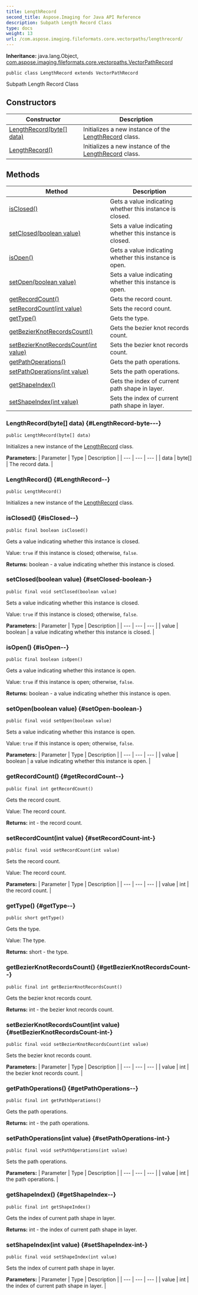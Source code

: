 ```yaml
---
title: LengthRecord
second_title: Aspose.Imaging for Java API Reference
description: Subpath Length Record Class
type: docs
weight: 13
url: /com.aspose.imaging.fileformats.core.vectorpaths/lengthrecord/
---
```

**Inheritance:**
java.lang.Object, [com.aspose.imaging.fileformats.core.vectorpaths.VectorPathRecord](../../com.aspose.imaging.fileformats.core.vectorpaths/vectorpathrecord)
```
public class LengthRecord extends VectorPathRecord
```

Subpath Length Record Class
## Constructors

| Constructor | Description |
| --- | --- |
| [LengthRecord(byte[] data)](#LengthRecord-byte---) | Initializes a new instance of the [LengthRecord](../../com.aspose.imaging.fileformats.core.vectorpaths/lengthrecord) class. |
| [LengthRecord()](#LengthRecord--) | Initializes a new instance of the [LengthRecord](../../com.aspose.imaging.fileformats.core.vectorpaths/lengthrecord) class. |
## Methods

| Method | Description |
| --- | --- |
| [isClosed()](#isClosed--) | Gets a value indicating whether this instance is closed. |
| [setClosed(boolean value)](#setClosed-boolean-) | Sets a value indicating whether this instance is closed. |
| [isOpen()](#isOpen--) | Gets a value indicating whether this instance is open. |
| [setOpen(boolean value)](#setOpen-boolean-) | Sets a value indicating whether this instance is open. |
| [getRecordCount()](#getRecordCount--) | Gets the record count. |
| [setRecordCount(int value)](#setRecordCount-int-) | Sets the record count. |
| [getType()](#getType--) | Gets the type. |
| [getBezierKnotRecordsCount()](#getBezierKnotRecordsCount--) | Gets the bezier knot records count. |
| [setBezierKnotRecordsCount(int value)](#setBezierKnotRecordsCount-int-) | Sets the bezier knot records count. |
| [getPathOperations()](#getPathOperations--) | Gets the path operations. |
| [setPathOperations(int value)](#setPathOperations-int-) | Sets the path operations. |
| [getShapeIndex()](#getShapeIndex--) | Gets the index of current path shape in layer. |
| [setShapeIndex(int value)](#setShapeIndex-int-) | Sets the index of current path shape in layer. |
### LengthRecord(byte[] data) {#LengthRecord-byte---}
```
public LengthRecord(byte[] data)
```


Initializes a new instance of the [LengthRecord](../../com.aspose.imaging.fileformats.core.vectorpaths/lengthrecord) class.

**Parameters:**
| Parameter | Type | Description |
| --- | --- | --- |
| data | byte[] | The record data. |

### LengthRecord() {#LengthRecord--}
```
public LengthRecord()
```


Initializes a new instance of the [LengthRecord](../../com.aspose.imaging.fileformats.core.vectorpaths/lengthrecord) class.

### isClosed() {#isClosed--}
```
public final boolean isClosed()
```


Gets a value indicating whether this instance is closed.

Value: `true` if this instance is closed; otherwise, `false`.

**Returns:**
boolean - a value indicating whether this instance is closed.
### setClosed(boolean value) {#setClosed-boolean-}
```
public final void setClosed(boolean value)
```


Sets a value indicating whether this instance is closed.

Value: `true` if this instance is closed; otherwise, `false`.

**Parameters:**
| Parameter | Type | Description |
| --- | --- | --- |
| value | boolean | a value indicating whether this instance is closed. |

### isOpen() {#isOpen--}
```
public final boolean isOpen()
```


Gets a value indicating whether this instance is open.

Value: `true` if this instance is open; otherwise, `false`.

**Returns:**
boolean - a value indicating whether this instance is open.
### setOpen(boolean value) {#setOpen-boolean-}
```
public final void setOpen(boolean value)
```


Sets a value indicating whether this instance is open.

Value: `true` if this instance is open; otherwise, `false`.

**Parameters:**
| Parameter | Type | Description |
| --- | --- | --- |
| value | boolean | a value indicating whether this instance is open. |

### getRecordCount() {#getRecordCount--}
```
public final int getRecordCount()
```


Gets the record count.

Value: The record count.

**Returns:**
int - the record count.
### setRecordCount(int value) {#setRecordCount-int-}
```
public final void setRecordCount(int value)
```


Sets the record count.

Value: The record count.

**Parameters:**
| Parameter | Type | Description |
| --- | --- | --- |
| value | int | the record count. |

### getType() {#getType--}
```
public short getType()
```


Gets the type.

Value: The type.

**Returns:**
short - the type.
### getBezierKnotRecordsCount() {#getBezierKnotRecordsCount--}
```
public final int getBezierKnotRecordsCount()
```


Gets the bezier knot records count.

**Returns:**
int - the bezier knot records count.
### setBezierKnotRecordsCount(int value) {#setBezierKnotRecordsCount-int-}
```
public final void setBezierKnotRecordsCount(int value)
```


Sets the bezier knot records count.

**Parameters:**
| Parameter | Type | Description |
| --- | --- | --- |
| value | int | the bezier knot records count. |

### getPathOperations() {#getPathOperations--}
```
public final int getPathOperations()
```


Gets the path operations.

**Returns:**
int - the path operations.
### setPathOperations(int value) {#setPathOperations-int-}
```
public final void setPathOperations(int value)
```


Sets the path operations.

**Parameters:**
| Parameter | Type | Description |
| --- | --- | --- |
| value | int | the path operations. |

### getShapeIndex() {#getShapeIndex--}
```
public final int getShapeIndex()
```


Gets the index of current path shape in layer.

**Returns:**
int - the index of current path shape in layer.
### setShapeIndex(int value) {#setShapeIndex-int-}
```
public final void setShapeIndex(int value)
```


Sets the index of current path shape in layer.

**Parameters:**
| Parameter | Type | Description |
| --- | --- | --- |
| value | int | the index of current path shape in layer. |

